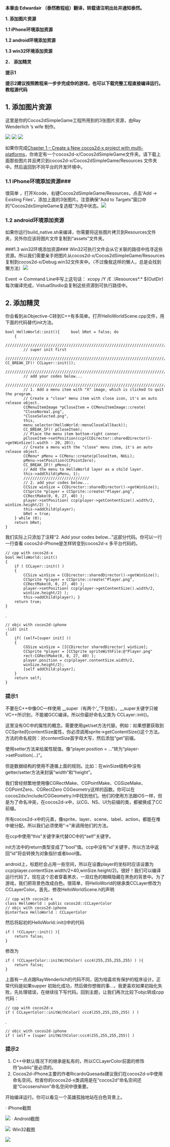 **本章由 Edwardair （泰然教程组）翻译，转载请注明出处并通知泰然。**


**1. 添加图片资源**

**1.1  iPhone环境添加资源**

**1.2  android环境添加资源**

**1.3  win32环境添加资源**

**2． 添加精灵**

**提示1**

**提示2建议按照教程来一步步完成你的游戏，也可以下载完整工程直接编译运行。教程源代码**

## 1. 添加图片资源 ##
 这里是你的Cocos2dSimpleGame工程所用到的3张图片资源，由Ray Wenderlich ’s wife 制作。

![](../res/0721580Sl.png) ![](../res/072158uBI.png) ![](../res/0721590v4.png)

如果你完成[Chapter 1 – Create a New cocos2d-x project with multi-platforms](http://www.cocos2d-x.org/wiki/Chapter_1_-_How_to_Create_a_New_cocos2d-x_project_on_multi-platforms)，你肯定有一个cocos2d-x/Cocos2dSimpleGame文件夹。请下载上面那些图片并且拷贝到cocos2d-x/Cocos2dSimpleGame/Resources 文件夹中。然后返回到不同平台的开发环境中。

### 1.1 iPhone环境添加资源###
很简单 ，打开Xcode，右键Cocos2dSimpleGame/Resources，点击‘Add -> Existing Files’，添加上面的3张图片。注意确保“Add to Targets”窗口中的“Cocos2dxSimpleGame复选框”为选中状态。![](../res/072201jjS.png)

### 1.2 android环境添加资源 ###
如果你运行build_native.sh来编译，你需要将这些图片拷贝到Resources文件夹，另外你应该将图片文件复制到“assets”文件夹。

###1.3 win32环境添加资源###
Win32可执行文件会从它关联的路径中找寻这些资源。所以我们需要亲手把图片从cocos2d-x/Cocos2dSimpleGame/Resources复制到cocos2d-x/Debug.win32文件夹中。（不过像我这样的懒人，总是会找到懒方法）![](../res/0722031H6.png) 

Event -> Command Line中写上这句话：
xcopy /Y /E .\Resources\*.* $(OutDir)每次编译完成，VistualStudio会复制这些资源到可执行路径中。
## 2. 添加精灵 ##

你会看到从Objective-C转到C++有多简单。打开HelloWorldScene.cpp文件，用下面的代码替代init方法。
  
	bool HelloWorld::init(){	 bool bRet = false;	do
		{
			//////////////////////////////////////////////////////////////////////////
			// super init first
			//////////////////////////////////////////////////////////////////////////		CC_BREAK_IF(! CCLayer::init());
			//////////////////////////////////////////////////////////////////////////
			// add your codes below...
			//////////////////////////////////////////////////////////////////////////
			// 1. Add a menu item with "X" image, which is clicked to quit the program.
			// Create a "close" menu item with close icon, it's an auto release object.
			CCMenuItemImage *pCloseItem = CCMenuItemImage::create(
			"CloseNormal.png",
			"CloseSelected.png",
			this,
			menu_selector(HelloWorld::menuCloseCallback));
			CC_BREAK_IF(! pCloseItem);
			// Place the menu item bottom-right conner.
			pCloseItem->setPosition(ccp(CCDirector::sharedDirector()->getWinSize().width - 20, 20));
			// Create a menu with the "close" menu item, it's an auto release object.
			CCMenu* pMenu = CCMenu::create(pCloseItem, NULL);
			pMenu->setPosition(CCPointZero);
			CC_BREAK_IF(! pMenu);	 
			// Add the menu to HelloWorld layer as a child layer.
			this->addChild(pMenu, 1);
			/////////////////////////////
			// 2. add your codes below...
			CCSize winSize = CCDirector::sharedDirector()->getWinSize();
			CCSprite *player = CCSprite::create("Player.png",
			CCRectMake(0, 0, 27, 40) );
			player->setPosition( ccp(player->getContentSize().width/2, winSize.height/2) );
			this->addChild(player);
			bRet = true;
		} while (0);
		return bRet;
	}


我们实际上只添加了注释“2. Add your codes below…”这部分代码。你可以一行一行查看 cocos2d-iPhone是怎样转变到cocos2d-x 多平台代码的。 

	// cpp with cocos2d-x
	bool HelloWorld::init()
	{
		if ( CCLayer::init() )
		{
			CCSize winSize = CCDirector::sharedDirector()->getWinSize();
			CCSprite *player = CCSprite::create("Player.png",
			CCRectMake(0, 0, 27, 40) );
			player->setPosition( ccp(player->getContentSize().width/2,
			winSize.height/2) );
			this->addChild(player);	}
		return true;
	}
.

	// objc with cocos2d-iphone
	-(id) init
	{
		if( (self=[super init] ))
		{
			CGSize winSize = [[CCDirector sharedDirector] winSize];
			CCSprite *player = [CCSprite spriteWithFile:@"Player.png"
			rect:CGRectMake(0, 0, 27, 40) ];
			player.position = ccp(player.contentSize.width/2,
			winSize.height/2);
			[self addChild:player];
		}
		return self;
	}


### 提示1 ###
不要在C++中像OC一样使用 __super（有两个’_’下划线）。__super关键字只被VC++所识别，不能被GCC编译。所以你最好命名父类为 CCLayer::init()。

 这里没有OC中的属性的概念。需要使用get/set方法代替。例如：如果想要获取到CCSprite的contentSize属性，你必须调用sprite->getContentSize()这个方法。方法的命名规则：对contentSize首字母大写，然后添加“get”前缀。

 使用setter方法来给属性赋值。像“player.position = …”转为“player->setPosition(…)”。

 但是数据结构的使用不遵循上面的规则。比如：在winSize结构中没有getter/setter方法来封装“width”和“height”。

 我们曾经频繁地使用像CGRectMake、CGPointMake、CGSizeMake、CGPointZero、CGRectZero CGGeometry这样的函数。你可以在cocos2dx/include/CGGeometry.h中找到他们。他们的使用方法跟iOS一样，但是为了命名冲突，在cocos2d-x中，以CG、NS、UI为前缀的类，都被换成了CC前缀。

 所有cocos2d-x中的元素，像sprite、layer、scene、label、action，都能在堆中被分配。所以我们必须使用“->”来调用他们的方法。

 在ccp中使用“this”关键字来代替OC中的“self”关键字。

init方法中的return类型变成了“bool”值。ccp中没有“id”关键字，所以方法中返回“id”将会转换为对象指针或者bool值。

android上，标题栏会占用一些空间，所以在设置player的坐标时应该设置为ccp(player.contentSize.width/2+40,winSize.height/2)。很好！我们可以编译运行代码了。现在这个忍者穿着黑衣，一双红色的眼睛隐藏在黑色的背景中。为了游戏，我们把背景色改成白色。很简单，将HelloWorld的继承类CCLayer修改为CCLayerColor。首先，修改HelloWorldScene.h的声明 

	// cpp with cocos2d-x
	class HelloWorld : public cocos2d::CCLayerColor
	// objc with cocos2d-iphone
	@interface HelloWorld : CCLayerColor


然后将起初的HelloWorld::init()中的代码 

	if ( !CCLayer::init() ){
		return false;
	}


修改为 

	if ( !CCLayerColor::initWithColor( ccc4(255,255,255,255) ) ){
		return false;
	}


上面有一点点跟RayWenderlich的代码不同，因为咱喜欢有保护的程序设计。正常代码是如果supper 初始化成功，然后做你想做的事…，我更喜欢如果初始化失败，先处理错误，在继续往下写代码。回到主题，让我们再次比较下objc转成cpp代码：

	// cpp with cocos2d-x
	if ( CCLayerColor::initWithColor( ccc4(255,255,255,255) ) )
.

	// objc with cocos2d-iphone
	if ( self = [super initWithColor:ccc4(255,255,255,255)] )


### 提示2 ###
1.  C++中默认情况下的继承是私有的，所以CCLayerColor前面的修饰符“public”是必须的。
2.  Cocos2d-iPhone主要的作者RicardoQuesada建议我们在cocos2d-x中使用命名空间。检查你的cocos2d-x类调用是在“cocos2d”命名空间还是“Cocosenshion”命名空间中很重要。

开始编译运行。你可以看见一个英雄孤独地站在白色背景上。 

·  iPhone截图

![](../res/072204CuB.png)
·  Android截图

![](../res/072206e7G.png)
·Win32截图

![](../res/072206u5I.png)
  